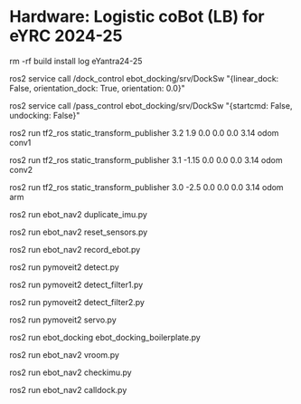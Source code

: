 # Hardware: Logistic coBot (LB) for eYRC 2024-25

rm -rf build install log eYantra24-25

ros2 service call /dock_control ebot_docking/srv/DockSw "{linear_dock: False, orientation_dock: True, orientation: 0.0}"

ros2 service call /pass_control ebot_docking/srv/DockSw "{startcmd: False, undocking: False}"

ros2 run tf2_ros static_transform_publisher 3.2 1.9 0.0 0.0 0.0 3.14 odom conv1

ros2 run tf2_ros static_transform_publisher 3.1 -1.15 0.0 0.0 0.0 3.14 odom conv2

ros2 run tf2_ros static_transform_publisher 3.0 -2.5 0.0 0.0 0.0 3.14 odom arm

ros2 run ebot_nav2 duplicate_imu.py

ros2 run ebot_nav2 reset_sensors.py

ros2 run ebot_nav2 record_ebot.py

ros2 run pymoveit2 detect.py

ros2 run pymoveit2 detect_filter1.py

ros2 run pymoveit2 detect_filter2.py

ros2 run pymoveit2 servo.py

ros2 run ebot_docking ebot_docking_boilerplate.py

ros2 run ebot_nav2 vroom.py

ros2 run ebot_nav2 checkimu.py

ros2 run ebot_nav2 calldock.py
